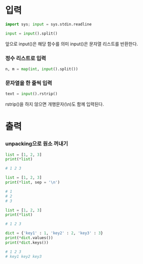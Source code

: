# 입력

```python
import sys; input = sys.stdin.readline

input = input().split()
```

앞으로 input()은 해당 함수를 의미
input()은 문자열 리스트를 반환한다.

### 정수 리스트로 입력
```python
n, m = map(int, input().split())
```

### 문자열을 한 줄씩 입력
```python
text = input().rstrip()
```
rstrip()을 하지 않으면 개행문자(\n)도 함께 입력된다.

# 출력

### unpacking으로 원소 꺼내기

```python
list = [1, 2, 3]
print(*list)

# 1 2 3
```

```python
list = [1, 2, 3]
print(*list, sep = '\n')

# 1
# 2
# 3
```

```python
list = [1, 2, 3]
print(*list)

# 1 2 3
```

```python
dict = {'key1' : 1, 'key2' : 2, 'key3' : 3}
print(*dict.values())
print(*dict.keys())

# 1 2 3
# key1 key2 key3
```
